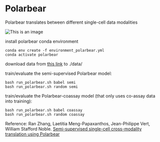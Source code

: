 # Polarbear
Polarbear translates between different single-cell data modalities

![This is an image](https://noble.gs.washington.edu/~ranz0/Polarbear/polarbear_schematic_v2.png)


install polarbear conda environment

```
conda env create -f environment_polarbear.yml
conda activate polarbear
```

download data from [this link](https://noble.gs.washington.edu/~ranz0/Polarbear/data/) to ./data/

train/evaluate the semi-supervised Polarbear model:

```
bash run_polarbear.sh babel semi
bash run_polarbear.sh random semi
```

train/evaluate the Polarbear-coassay model (that only uses co-assay data into training):

```
bash run_polarbear.sh babel coassay
bash run_polarbear.sh random coassay
```

Reference: Ran Zhang, Laetitia Meng-Papaxanthos, Jean-Philippe Vert, William Stafford Noble. [Semi-supervised single-cell cross-modality translation using Polarbear](https://doi.org/10.1101/2021.11.18.467517)

